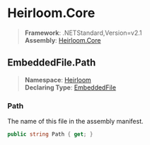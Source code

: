 # Heirloom.Core

> **Framework**: .NETStandard,Version=v2.1  
> **Assembly**: [Heirloom.Core][0]  

## EmbeddedFile.Path

> **Namespace**: [Heirloom][0]  
> **Declaring Type**: [EmbeddedFile][1]  

### Path

The name of this file in the assembly manifest.

```cs
public string Path { get; }
```

[0]: ../../../Heirloom.Core.md
[1]: ../EmbeddedFile.md
